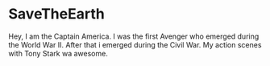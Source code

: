# SaveTheEarth
Hey, I am the Captain America.
I was the first Avenger who emerged during the World War II.
After that i emerged during the Civil War.
My action scenes with Tony Stark wa awesome.
